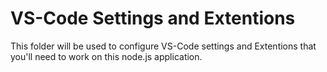 # VS-Code Settings and Extentions
This folder will be used to configure VS-Code settings and Extentions that you'll need to work on this node.js application.